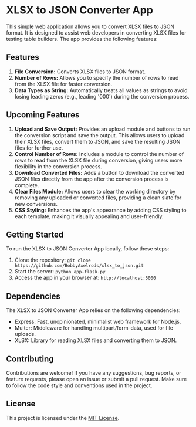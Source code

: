 # XLSX to JSON Converter App

This simple web application allows you to convert XLSX files to JSON format. It is designed to assist web developers in converting XLSX files for testing table builders. The app provides the following features:

## Features

1. **File Conversion:** Converts XLSX files to JSON format.
2. **Number of Rows:** Allows you to specify the number of rows to read from the XLSX file for faster conversion.
3. **Data Types as String:** Automatically treats all values as strings to avoid losing leading zeros (e.g., leading '000') during the conversion process.

## Upcoming Features

1. **Upload and Save Output:** Provides an upload module and buttons to run the conversion script and save the output. This allows users to upload their XLSX files, convert them to JSON, and save the resulting JSON files for further use.
2. **Control Number of Rows:** Includes a module to control the number of rows to read from the XLSX file during conversion, giving users more flexibility in the conversion process.
3. **Download Converted Files:** Adds a button to download the converted JSON files directly from the app after the conversion process is complete.
4. **Clear Files Module:** Allows users to clear the working directory by removing any uploaded or converted files, providing a clean slate for new conversions.
5. **CSS Styling:** Enhances the app's appearance by adding CSS styling to each template, making it visually appealing and user-friendly.

## Getting Started

To run the XLSX to JSON Converter App locally, follow these steps:

1. Clone the repository: `git clone https://github.com/BobbyAxelrods/xlsx_to_json.git`
2. Start the server: `python app-flask.py`
3. Access the app in your browser at: `http://localhost:5000`

## Dependencies

The XLSX to JSON Converter App relies on the following dependencies:

- Express: Fast, unopinionated, minimalist web framework for Node.js.
- Multer: Middleware for handling multipart/form-data, used for file uploads.
- XLSX: Library for reading XLSX files and converting them to JSON.

## Contributing

Contributions are welcome! If you have any suggestions, bug reports, or feature requests, please open an issue or submit a pull request. Make sure to follow the code style and conventions used in the project.

## License

This project is licensed under the [MIT License](LICENSE).
